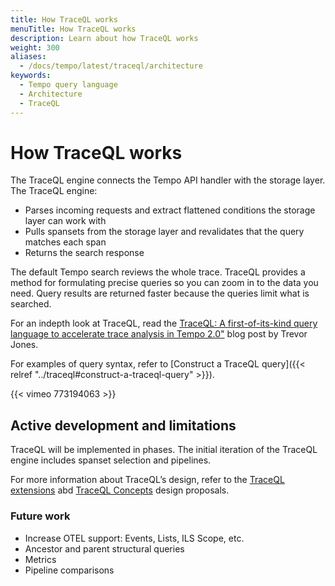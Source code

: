 ```yaml
---
title: How TraceQL works
menuTitle: How TraceQL works
description: Learn about how TraceQL works
weight: 300
aliases:
  - /docs/tempo/latest/traceql/architecture
keywords:
  - Tempo query language
  - Architecture
  - TraceQL
---
```


# How TraceQL works

The TraceQL engine connects the Tempo API handler with the storage layer. The TraceQL engine:

- Parses incoming requests and extract flattened conditions the storage layer can work with
- Pulls spansets from the storage layer and revalidates that the query matches each span
- Returns the search response

The default Tempo search reviews the whole trace. TraceQL provides a method for formulating precise queries so you can zoom in to the data you need. Query results are returned faster because the queries limit what is searched.

For an indepth look at TraceQL, read the [TraceQL: A first-of-its-kind query language to accelerate trace analysis in Tempo 2.0"](/blog/2022/11/30/traceql-a-first-of-its-kind-query-language-to-accelerate-trace-analysis-in-tempo-2.0/) blog post by Trevor Jones.

For examples of query syntax, refer to [Construct a TraceQL query]({{< relref "../traceql#construct-a-traceql-query" >}}).

{{< vimeo 773194063 >}}

## Active development and limitations

TraceQL will be implemented in phases. The initial iteration of the TraceQL engine includes spanset selection and pipelines.

For more information about TraceQL’s design, refer to the [TraceQL extensions](https://github.com/grafana/tempo/blob/main/docs/design-proposals/2023-11%20TraceQL%20Extensions.md) abd [TraceQL Concepts](https://github.com/grafana/tempo/blob/main/docs/design-proposals/2022-04%20TraceQL%20Concepts.md) design proposals.

### Future work

- Increase OTEL support: Events, Lists, ILS Scope, etc.
- Ancestor and parent structural queries
- Metrics
- Pipeline comparisons
